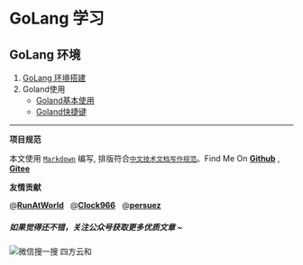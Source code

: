 # GoLang 学习

## GoLang 环境

1. [GoLang 环境搭建](./env.md)
2. Goland使用
    * [Goland基本使用](./GoLandUsage.md)
    * [Goland快捷键](./GoLandShortCuts.md)



----------------------------------------

**项目规范**

本文使用 [`Markdown`](https://www.markdownguide.org/basic-syntax) 编写, 排版符合[`中文技术文档写作规范`](https://github.com/hbulpf/document-style-guide)。Find Me On [**Github**](https://github.com/hbulpf/GoPath) , [**Gitee**](https://gitee.com/sifangcloud/GoPath)

**友情贡献**

@[**RunAtWorld**](http://www.github.com/RunAtWorld)  &nbsp;  @[**Clock966**](https://github.com/Clock966)  &nbsp;  @[**persuez**](https://github.com/persuez)

##### 如果觉得还不错，关注公众号获取更多优质文章 ~
![微信搜一搜  四方云和](https://upload-images.jianshu.io/upload_images/6672389-70f4528273e154ef.jpg?imageMogr2/auto-orient/strip%7CimageView2/2/w/1240)
